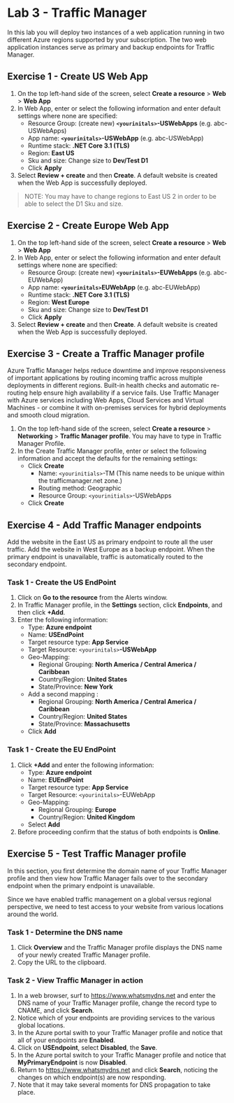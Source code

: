 # Lab 3 - Traffic Manager

In this lab you will deploy two instances of a web application running in two different Azure regions supported by your subscription. The two web application instances serve as primary and backup endpoints for Traffic Manager.

## Exercise 1 - Create US Web App

1. On the top left-hand side of the screen, select **Create a resource** > **Web** > **Web App**
2. In Web App, enter or select the following information and enter default settings where none are specified:
    * Resource Group: (create new)  **`<yourinitals>`-USWebApps** (e.g. abc-USWebApps)
    * App name: **`<yourinitals>`-USWebApp** (e.g. abc-USWebApp)
    * Runtime stack: **.NET Core 3.1 (TLS)**
    * Region: **East US**
    * Sku and size: Change size to **Dev/Test D1**
    * Click **Apply**
3. Select **Review + create** and then **Create**.  A default website is created when the Web App is successfully deployed.

>NOTE: You may have to change regions to East US 2 in order to be able to select the D1 Sku and size.

## Exercise 2 - Create Europe Web App

1. On the top left-hand side of the screen, select **Create a resource** > **Web** > **Web App**
2. In Web App, enter or select the following information and enter default settings where none are specified:
    * Resource Group: (create new)  **`<yourinitals>`-EUWebApps** (e.g. abc-EUWebApp)
    * App name: **`<yourinitals>`EUWebApp** (e.g. abc-EUWebApp)
    * Runtime stack: **.NET Core 3.1 (TLS)**
    * Region: **West Europe**
    * Sku and size: Change size to **Dev/Test D1**
    * Click **Apply**
3. Select **Review + create** and then **Create**. A default website is created when the Web App is successfully deployed.

## Exercise 3 - Create a Traffic Manager profile

Azure Traffic Manager helps reduce downtime and improve responsiveness of important applications by routing incoming traffic across multiple deployments in different regions. Built-in health checks and automatic re-routing help ensure high availability if a service fails. Use Traffic Manager with Azure services including Web Apps, Cloud Services and Virtual Machines - or combine it with on-premises services for hybrid deployments and smooth cloud migration.

1. On the top left-hand side of the screen, select **Create a resource** > **Networking** > **Traffic Manager profile**. You may have to type in Traffic Manager Profile.
2. In the Create Traffic Manager profile, enter or select the following information and accept the defaults for the remaining settings:
    * Click **Create**
        * Name: `<yourinitials>`-TM (This name needs to be unique within the trafficmanager.net zone.)
        * Routing method: Geographic
        * Resource Group: `<yourinitials>`-USWebApps
    * Click **Create**

## Exercise 4 - Add Traffic Manager endpoints

Add the website in the East US as primary endpoint to route all the user traffic. Add the website in West Europe as a backup endpoint. When the primary endpoint is unavailable, traffic is automatically routed to the secondary endpoint.

### Task 1 - Create the US EndPoint

1. Click on **Go to the resource** from the Alerts window.
2. In Traffic Manager profile, in the **Settings** section, click **Endpoints**, and then click **+Add**.
3. Enter the following information:
    * Type: **Azure endpoint**
    * Name: **USEndPoint**
    * Target resource type: **App Service**
    * Target Resource: `<yourinitals>`**-USWebApp**
    * Geo-Mapping:
        * Regional Grouping: **North America / Central America / Caribbean**
        * Country/Region: **United States**
        * State/Province:  **New York**
    * Add a second mapping :
        * Regional Grouping: **North America / Central America / Caribbean**
        * Country/Region: **United States**
        * State/Province:  **Massachusetts**
    * Click  **Add**

### Task 1 - Create the EU EndPoint

1. Click **+Add** and enter the following information:
    * Type: **Azure endpoint**
    * Name: **EUEndPoint**
    * Target resource type: **App Service**
    * Target Resource: `<yourinitals>`-EUWebApp
    * Geo-Mapping:
        * Regional Grouping: **Europe**
        * Country/Region: **United Kingdom**
    * Select **Add**
2. Before proceeding confirm that the status of both endpoints is **Online**.

## Exercise 5 - Test Traffic Manager profile

In this section, you first determine the domain name of your Traffic Manager profile and then view how Traffic Manager fails over to the secondary endpoint when the primary endpoint is unavailable.

Since we have enabled traffic management on a global versus regional perspective, we need to test access to your website from various locations around the world.

### Task 1 - Determine the DNS name

1. Click **Overview** and the Traffic Manager profile displays the DNS name of your newly created Traffic Manager profile.
2. Copy the URL to the clipboard.

### Task 2 - View Traffic Manager in action

1. In a web browser, surf to <https://www.whatsmydns.net> and enter the DNS name of your Traffic Manager profile, change the record type to CNAME, and click **Search**.
2. Notice which of your endpoints are providing services to the various global locations.
3. In the Azure portal swith to your Traffic Manager profile and notice that all of your endpoints are **Enabled**.
4. Click on **USEndpoint**, select **Disabled**, the **Save**.
5. In the Azure portal switch to your Traffic Manager profile and notice that **MyPrimaryEndpoint** is now **Disabled**.
6. Return to <https://www.whatsmydns.net> and click **Search**, noticing the changes on which endpoint(s) are now responding.
7. Note that it may take several moments for DNS propagation to take place.
